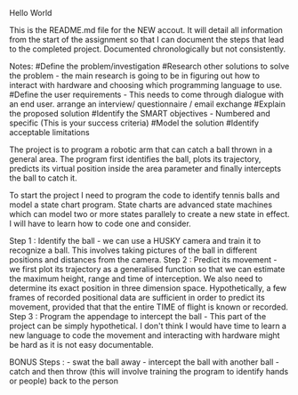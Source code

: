 Hello World

This is the README.md file for the NEW accout. It will detail all information from the start of the assignment so that I can document the steps that lead to the completed project.
Documented chronologically but not consistently.

Notes:
    #Define the problem/investigation
    #Research other solutions to solve the problem - the main research is going to be in figuring out how to interact with hardware and choosing which programming language to use.
    #Define the user requirements - This needs to come through dialogue with an end user. arrange an interview/ questionnaire / email exchange
    #Explain the proposed solution
    #Identify the SMART objectives - Numbered and specific (This is your success criteria)
    #Model the solution
    #Identify acceptable limitations

The project is to program a robotic arm that can catch a ball thrown in a general area. The program first identifies the ball, plots its trajectory, predicts its virtual position inside the area parameter and finally intercepts the ball to catch it. 

To start the project I need to program the code to identify tennis balls and model a state chart program. 
State charts are advanced state machines which can model two or more states parallely to create a new state in effect. I will have to learn how to code one and consider.

Step 1 : Identify the ball - we can use a HUSKY camera and train it to recognize a ball. This involves taking pictures of the ball in different positions and distances from the camera.
Step 2 : Predict its movement - we first plot its trajectory as a generalised function so that we can estimate the maximum height, range and time of interception. We also need to determine its exact position in three dimension space. Hypothetically, a few frames of recorded positional data are sufficient in order to predict its movement, provided that that the entire TIME of flight is known or recorded. 
Step 3 : Program the appendage to intercept the ball - This part of the project can be simply hypothetical. I don't think I would have time to learn a new language to code the movement and interacting with hardware might be hard as it is not easy documentable.

BONUS Steps : - swat the ball away
              - intercept the ball with another ball
              - catch and then throw (this will involve training the program to identify hands or people) back to the person

